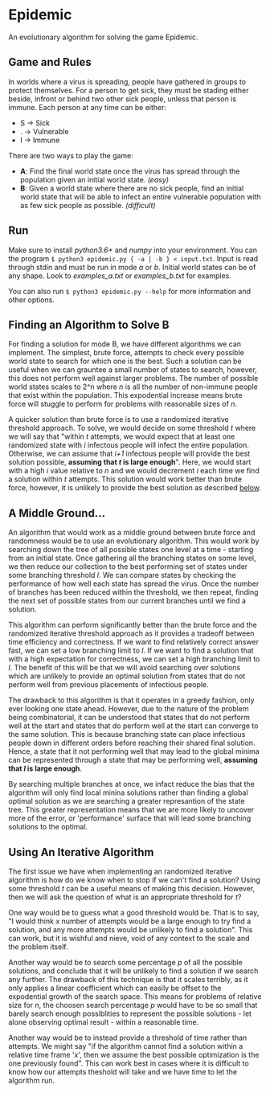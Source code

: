 # Epidemic

An evolutionary algorithm for solving the game Epidemic. 

## Game and Rules

In worlds where a virus is spreading, people have gathered in groups to protect themselves. For a person to get sick, they must be stading either beside, infront or behind two other sick people, unless that person is immune. Each person at any time can be either:
* S -> Sick
* . -> Vulnerable
* I -> Immune

There are two ways to play the game:
* **A**: Find the final world state once the virus has spread through the population given an initial world state. _(easy)_
* **B**: Given a world state where there are no sick people, find an initial world state that will be able to infect an entire vulnerable population with as few sick people as possible. _(difficult)_

## Run

Make sure to install _python3.6+_ and _numpy_ into your environment. You can the program `$ python3 epidemic.py { -a | -b } < input.txt`. Input is read through stdin and must be run in mode _a_ or _b_. Initial world states can be of any shape. Look to _examples\_a.txt_ or _examples\_b.txt_ for examples.

You can also run `$ python3 epidemic.py --help` for more information and other options.

## Finding an Algorithm to Solve B

For finding a solution for mode B, we have different algorithms we can implement. The simplest, brute force, attempts to check every possible world state to search for which one is the best. Such a solution can be useful when we can grauntee a small number of states to search, however, this does not perform well against larger problems. The number of possible world states scales to 2^n where _n_ is all the number of non-immune people that exist within the population. This expodential increase means brute force will stuggle to perform for problems with reasonable sizes of _n_.

A quicker solution than brute force is to use a randomized iterative threshold approach. To solve, we would decide on some threshold _t_ where we will say that "within _t_ attempts, we would expect that at least one randomized state with _i_ infectous people will infect the entire population. Otherwise, we can assume that _i+1_ infectous people will provide the best solution possible, **assuming that _t_ is large enough**". Here, we would start with a high _i_ value relative to _n_ and we would decrement _i_ each time we find a solution within _t_ attempts. This solution would work better than brute force, however, it is unlikely to provide the best solution as described [below](#using-an-iterative-algorithm).

## A Middle Ground...

An algorithm that would work as a middle ground between brute force and randomness would be to use an evolutionary algorithm. This would work by searching down the tree of all possible states one level at a time - starting from an initial state. Once gathering all the branching states on some level, we then reduce our collection to the best performing set of states under some branching threshold _l_. We can compare states by checking the performance of how well each state has spread the virus. Once the number of branches has been reduced within the threshold, we then repeat, finding the next set of possible states from our current branches until we find a solution.

This algorithm can perform significantly better than the brute force and the randomized iterative threshold approach as it provides a tradeoff between time efficiency and correctness. If we want to find relatively correct answer fast, we can set a low branching limit to _l_. If we want to find a solution that with a high expectation for correctness, we can set a high branching limit to _l_. The benefit of this will be that we will avoid searching over solutions which are unlikely to provide an optimal solution from states that do not perform well from previous placements of infectious people. 

The drawback to this algorithm is that it operates in a greedy fashion, only ever looking one state ahead. However, due to the nature of the problem being combinatorial, it can be understood that states that do not perform well at the start and states that do perform well at the start can converge to the same solution. This is because branching state can place infectious people down in different orders before reaching their shared final solution. Hence, a state that it not performing well that may lead to the global minima can be represented through a state that may be performing well, **assuming that _l_ is large enough**.

By searching multiple branches at once, we infact reduce the bias that the algorithm will only find local minina solutions rather than finding a global optimal solution as we are searching a greater represantion of the state tree. This greater representation means that we are more likely to uncover more of the error, or 'performance' surface that will lead some branching solutions to the optimal.

## Using An Iterative Algorithm

The first issue we have when implementing an randomized iterative algorithm is how do we know when to stop if we can't find a solution? Using some threshold _t_ can be a useful means of making this decision. However, then we will ask the question of what is an appropriate threshold for _t_?

One way would be to guess what a good threshold would be. That is to say, "I would think _x_ number of attempts would be a large enough to try find a solution, and any more attempts would be unlikely to find a solution". This can work, but it is wishful and nieve, void of any context to the scale and the problem itself.

Another way would be to search some percentage _p_ of all the possible solutions, and conclude that it will be unlikely to find a solution if we search any further. The drawback of this technique is that it scales terribly, as it only applies a linear coefficient which can easily be offset to the expodential growth of the search space. This means for problems of relative size for _n_, the choosen search percentage _p_ would have to be so small that barely search enough possiblities to represent the possible solutions - let alone observing optimal result - within a reasonable time. 

Another way would be to instead provide a threshold of time rather than attempts. We might say "if the algorithm cannot find a solution within a relative time frame '_x_', then we assume the best possible optimization is the one previously found". This can work best in cases where it is difficult to know how our attempts theshold will take and we have time to let the algorithm run.

